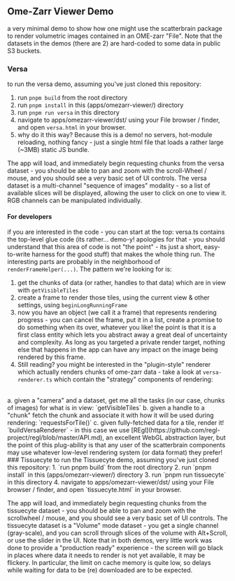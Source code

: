 ## Ome-Zarr Viewer Demo

a very minimal demo to show how one might use the scatterbrain package to render volumetric images contained in an OME-zarr "File". Note that the datasets in the demos (there are 2) are hard-coded to some data in public S3 buckets.
### Versa
to run the versa demo, assuming you've just cloned this repository:
1. run `pnpm build` from the root directory
2. run `pnpm install` in this (apps/omezarr-viewer/) directory
3. run `pnpm run versa` in this directory
4. navigate to apps/omezarr-viewer/dst/ using your File browser / finder, and open `versa.html` in your browser.
5. why do it this way? Because this is a demo! no servers, hot-module reloading, nothing fancy - just a single html file that loads a rather large (~3MB) static JS bundle.

The app will load, and immediately begin requesting chunks from the versa dataset - you should be able to pan and zoom with the scroll-Wheel / mouse, and you should see a very basic set of UI controls. The versa dataset is a multi-channel "sequence of images" modality - so a list of available slices will be displayed, allowing the user to click on one to view it. RGB channels can be manipulated individually.

#### For developers
if you are interested in the code - you can start at the top: versa.ts contains the top-level glue code (its rather... demo-y! apologies for that - you should understand that this area of code is not "the point" - its just a short, easy-to-write harness for the good stuff) that makes the whole thing run. The interesting parts are probably in the neighborhood of `renderFrameHelper(...)`. The pattern we're looking for is: </br>
1. get the chunks of data (or rather, handles to that data) which are in view with `getVisibleTiles`
2. create a frame to render those tiles, using the current view & other settings, using `beginLongRunningFrame`
3. now you have an object (we call it a frame) that represents rendering progress - you can cancel the frame, put it in a list, create a promise to do something when its over, whatever you like! the point is that it is a first class entity which lets you abstract away a great deal of uncertainty and complexity. As long as you targeted a private render target, nothing else that happens in the app can have any impact on the image being rendered by this frame.
4. Still reading? you might be interested in the "plugin-style" renderer which actually renders chunks of ome-zarr data - take a look at `versa-renderer.ts` which contain the "strategy" components of rendering:
</br>
    a. given a "camera" and a dataset, get me all the tasks (in our case, chunks of images) for what is in view: `getVisibleTiles`
    b. given a handle to a "chunk" fetch the chunk and associate it with how it will be used during rendering: `requestsForTile()`
    c. given fully-fetched data for a tile, render it! `buildVersaRenderer` - in this case we use [REgl](https://github.com/regl-project/regl/blob/master/API.md), an excellent WebGL abstraction layer, but the point of this plug-ability is that any user of the scatterbrain components may use whatever low-level rendering system (or data format) they prefer!
### Tissuecyte
to run the Tissuecyte demo, assuming you've just cloned this repository:
1. `run pnpm build` from the root directory
2. run `pnpm install` in this (apps/omezarr-viewer/) directory
3. run `pnpm run tissuecyte` in this directory
4. navigate to apps/omezarr-viewer/dst/ using your File browser / finder, and open `tissuecyte.html` in your browser.


The app will load, and immediately begin requesting chunks from the tissuecyte dataset - you should be able to pan and zoom with the scrollwheel / mouse, and you should see a very basic set of UI controls. The tissuecyte dataset is a "Volume" mode dataset - you get a single channel (gray-scale), and you can scroll through slices of the volume with Alt+Scroll, or use the slider in the UI. Note that in both demos, very little work was done to provide a "production ready" experience - the screen will go black in places where data it needs to render is not yet available, it may be flickery. In particular, the limit on cache memory is quite low, so delays while waiting for data to be (re) downloaded are to be expected.